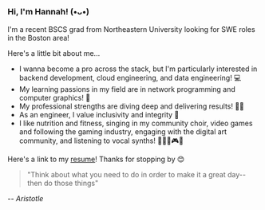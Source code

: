 ### Hi, I'm Hannah! (⁠⁠•⁠ᴗ⁠•⁠⁠)

I'm a recent BSCS grad from Northeastern University looking for SWE roles in the Boston area! 

Here's a little bit about me...

- I wanna become a pro across the stack, but I'm particularly interested in backend development, cloud engineering, and data engineering! 💻
- My learning passions in my field are in network programming and computer graphics! 🛜
- My professional strengths are diving deep and delivering results! 🐋📨
- As an engineer, I value inclusivity and integrity 🌱
- I like nutrition and fitness, singing in my community choir, video games and following the gaming industry, engaging with the digital art community, and listening to vocal synths! 🏋️‍♀️🎼🎮🎨

Here's a link to my [resume](https://1drv.ms/b/s!Asb-0TM83hCFci4Jj4lEk26kbX4?e=ML6TBJ)! Thanks for stopping by 😊

> "Think about what you need to do in order to make it a great day--then do those things"

-- *Aristotle*
